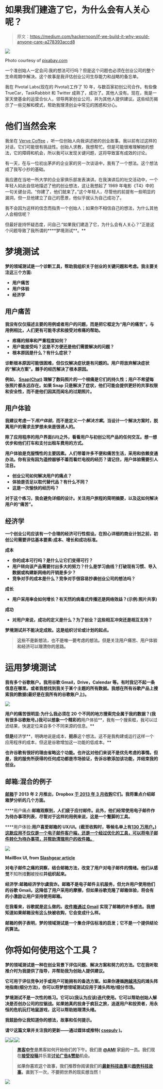 # 如果我们建造了它，为什么会有人关心呢？

> 原文：<https://medium.com/hackernoon/if-we-build-it-why-would-anyone-care-a278393accd8>

![](img/7af7d7976c41c45f6c29ede78f10fdc3.png)

Photo courtesy of [pixabay.com](http://pixabay.com)

一个准创始人一定会问:我的想法可行吗？但是这个问题也必须在创业公司的整个生命周期中解决。这个故事是我评估创业公司生存能力和战略的备忘单。

我在 Pivotal Labs(现在的 Pivotal)工作了 10 年，与数百家初创公司合作。有些像 TrueCar，TaskRabbbit 和 Twitter 成熟了，成功了。其他人没有。现在，我是一家天使基金的运营合伙人，领导两家创业公司，并为其他人提供建议。这些经历揭示了一些见解和模式，帮助我理清创业中常见的困惑和分心。

# 他们当然会来

我坐在 [Verve Coffee](https://www.vervecoffee.com/pages/locations-pacific-avenue) ，听一位创始人向我讲述她的创业故事。我以前有过这样的对话，它们可能很有挑战性。创始人求教，我想帮忙。但是可能很难理解她的想法，它的障碍和机会，所以我可以发现关键问题，这将导致富有成效的讨论。

有一天，在与一位初出茅庐的企业家的另一次谈话中，我有了一个想法。这个想法成了我写小抄的基础。

我应邀在当地一所大学的企业家俱乐部发表演讲。在我演讲后的社交活动中，一个年轻人如此自信地描述了他的创业想法，这让我想起了 1989 年电影《T4》中的一句关键台词。“你建了，他们就来了。”这个年轻人，尽管他的前提有一些明显的漏洞，但一旦他建立了自己的愿景，他似乎就认为自己成功了。

我不会因为这样的信念而指责一个创始人；如果你不相信自己的想法，为什么其他人会相信呢？

但最好是持怀疑态度，问自己:“如果我们建造了它，为什么会有人关心？”正是这个问题导致了我所谓的****梦境测试**。**

# **梦境测试**

**梦的领域测试是一个诊断工具，帮助我组织关于创业的关键问题和考虑。我主要关注这三个方面:**

*   **用户痛苦**
*   **用户体验**
*   **经济学**

## **用户痛苦**

**我没有仅仅描述主要的用例或者用户的问题，而是把它框定为“用户的痛苦”。与用例相比，人们更有可能寻求和接受对疼痛的帮助。**

*   **疼痛的频率和严重程度如何？**
*   **用户能接受吗？这是不方便还是他们需要解决的问题？**
*   **根本原因是什么？有什么症状？**

**诊断根本原因可能很困难，但仅仅解决症状是有问题的。用户将放弃解决症状的“解决方案”。**棘手的经历解决了根本原因**。**

**例如， [Snap(Chat)](https://www.snapchat.com/) 理解了数码照片的一个根痛是它们的持久性；用户不希望每张照片都永远存在。如果 Snap 只是解决了症状，他们可能会提供更好的共享权限和安全性，而不是他们因其而闻名的过期照片。**

## **用户体验**

**我建议考虑一下*用户体验*，而不是定义一个*解决方案*。当设计一个解决方案时，脱离用户的需求去梦想未来是很诱人的。**

**除了应用程序的用户界面(UI)之外，看看用户与初创公司产品的任何交互。想一想优步和他们打车和支付出租车费用的方式。**

**用户体验是克服惰性的主要因素。人们带着许多不便和痛苦生活，采用和依赖变通办法。你有没有因为遥控器够不着而看烂电视的经历？请记住，**用户体验需要引人注目**。**

*   **创业公司如何解决用户的痛点？**
*   **体验是否足以取代替代品？有什么不同？**
*   **这是一次愉快的经历吗？**

**对于这个练习，我会避免详细的设计。关注用户旅程的简明摘要，以及这如何解决用户的“痛苦”。**

## **经济学**

**一个创业公司应该有一个合理的经济可行性假设。在担心详细的商业计划之前，初创公司需要评估基本要素:成本、增长和成功标准。**

****成本****

*   **你的成本可行吗？是什么让它们变得可行？**
*   **用户转向该产品需要付出多大的努力？什么是学习曲线？打破现有习惯、导入数据或构建新网络的开销是多少？**
*   **竞争对手的成本是什么？竞争对手很容易抄袭创业公司的想法吗？**

****成长****

*   **用户采用率会如何增长？有天然的病毒式传播还是网络效益？(示例:照片共享)**

****成功****

*   **对用户来说，成功的定义是什么？为了创业？这些相互冲突还是相互支持？**

**梦境测试并不能决定成败。这是组织讨论或计划的起点。**

> **这些不是新想法，也不是唯一要考虑的想法。但是关注用户痛苦、用户体验和经济可以理清你的思路。**

# **运用梦境测试**

**我有多个谷歌账户。我用谷歌 Gmail，Drive，Calendar 等。有时我记不起一条信息在哪里。或者我想找到我关于某个主题的所有数据。我想在所有谷歌产品上搜索我的数据(最好是在我所有的谷歌账户上)。**

**![](img/84f76bae5972ab00f3004fe02e89aed4.png)**

**用户的痛苦很明显:为什么我必须在 20 个不同的地方搜索完全属于我的数据？(我有很多谷歌账号。)我可以想象一个精彩的**用户体验**，我有一个搜索框，我可以过滤结果，快速定位来自多个不同来源的信息。**

**但是**经济学**，明确地说是成本，**扼杀**这个想法。这不是我构建或运行这样一个应用程序的成本，但这是谷歌增加这一功能的低成本。**

**也许谷歌有很好的理由省略这个功能。也许这对他们来说不是优先考虑的事情。但是，我的服务所获得的任何成功都是市场验证，告诉谷歌添加该功能，并结束我的创业。**

## **邮箱:混合的例子**

**[邮箱](https://en.wikipedia.org/wiki/Mailbox_(application))于 2013 年 2 月推出，Dropbox [于 2013 年 3 月收购](https://techcrunch.com/2013/03/15/mailbox-cost-dropbox-around-100-million/)它们。我将重点介绍邮箱梦分析的几个方面。**

****用户痛点:**邮箱观察到，人们疲于应付邮件。此外，他们经常使用电子邮件作为待办事项列表，尽管对于这样的用例来说，这是一个蹩脚的工具。**

****用户体验:**用户喜爱邮箱的 UX/UI。(截至收购时，等候名单上有[130 万用户。)这款应用不仅仅是一个电子邮件客户端，还是一个经过优化的工具，可以将电子邮件转化为待办事项，并帮助清理用户的收件箱。](https://techcrunch.com/2013/03/15/dropbox-buys-mailbox-all-13-employees-joining-and-app-will-remain-separate/)**

**![](img/e61c014e4be87b7c2b45c0f5639cc7cd.png)**

**MailBox UI, from [Slashgear article](https://www.slashgear.com/google-inbox-is-great-here-are-two-more-awesome-email-apps-22352019/)**

**对电子邮件之痛的洞察，结合邮箱方法，**改变了**用户对电子邮件的情绪。他们从感觉**不知所措**到**被授权**并组织起来。**

****经济学:**邮箱经济学**尔虞我诈**。邮箱不是电子邮件主机服务，但允许用户使用他们的谷歌 Gmail。这降低了用户采用的摩擦，但如果谷歌克隆了邮箱体验，将会有**的小激励**让用户**坚持**使用邮箱。**

**在我看来，谷歌就是这么做的。[收件箱通过 Gmail](https://www.google.com/inbox/) 实现了邮箱的许多想法。我想知道如果邮箱没有这么快被收购，它会变成什么样。**

**邮箱的例子表明，梦的领域测试是一个集合评估标准的启发；它不是一个提供结论的算法。**

# **你将如何使用这个工具？**

**梦的领域测试是一种在创业背景下评估问题、解决方案和努力的方法。它在我听取推介时为我提供了指导，并帮助我为创始人提供建议。**

**它可用于评估竞争对手或用户可能拥有的备选方案。如果你遵循[跨越鸿沟](https://en.wikipedia.org/wiki/Crossing_the_Chasm)的滩头阵地指南(细分方法)，你可以将梦想领域测试应用于滩头阵地/细分市场。**

**梦境测试不是一次性的练习。它可以(我认为应该)迭代使用。它可以帮助创始人解决是否创办公司的拉锯战。如果她真的投身于疯狂之旅，追逐用户和投资者，用永恒的危机玩打地鼠游戏，这可以帮助她理清头绪。**

**我鼓励你让我知道你的想法，故事和任何提示。**

**请♡这篇文章并关注我的更新——通过媒体或推特( [csepulv](http://twitter.com/csepulv) )。**

**[![](img/50ef4044ecd4e250b5d50f368b775d38.png)](http://bit.ly/HackernoonFB)****[![](img/979d9a46439d5aebbdcdca574e21dc81.png)](https://goo.gl/k7XYbx)****[![](img/2930ba6bd2c12218fdbbf7e02c8746ff.png)](https://goo.gl/4ofytp)**

> **[黑客中午](http://bit.ly/Hackernoon)是黑客如何开始他们的下午。我们是 [@AMI](http://bit.ly/atAMIatAMI) 家庭的一员。我们现在[接受投稿](http://bit.ly/hackernoonsubmission)并乐意[讨论广告&赞助](mailto:partners@amipublications.com)机会。**
> 
> **如果你喜欢这个故事，我们推荐你阅读我们的[最新科技故事](http://bit.ly/hackernoonlatestt)和[趋势科技故事](https://hackernoon.com/trending)。直到下一次，不要把世界的现实想当然！**

**![](img/be0ca55ba73a573dce11effb2ee80d56.png)**